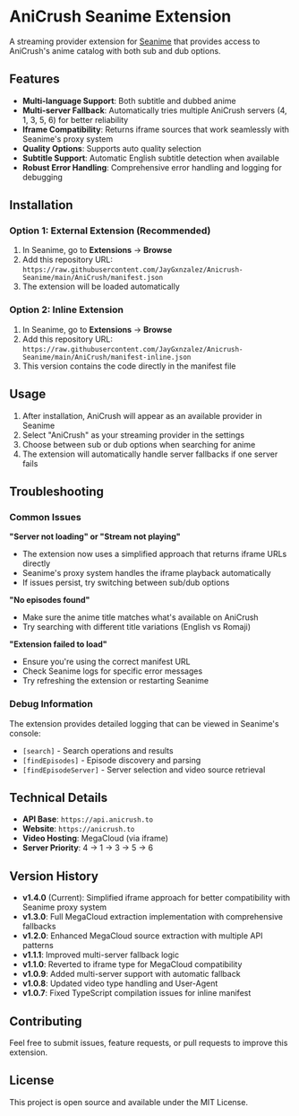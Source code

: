 # AniCrush Seanime Extension

A streaming provider extension for [Seanime](https://seanime.rahim.app/) that provides access to AniCrush's anime catalog with both sub and dub options.

## Features

- **Multi-language Support**: Both subtitle and dubbed anime
- **Multi-server Fallback**: Automatically tries multiple AniCrush servers (4, 1, 3, 5, 6) for better reliability
- **Iframe Compatibility**: Returns iframe sources that work seamlessly with Seanime's proxy system
- **Quality Options**: Supports auto quality selection
- **Subtitle Support**: Automatic English subtitle detection when available
- **Robust Error Handling**: Comprehensive error handling and logging for debugging

## Installation

### Option 1: External Extension (Recommended)
1. In Seanime, go to **Extensions** → **Browse**
2. Add this repository URL: `https://raw.githubusercontent.com/JayGxnzalez/Anicrush-Seanime/main/AniCrush/manifest.json`
3. The extension will be loaded automatically

### Option 2: Inline Extension
1. In Seanime, go to **Extensions** → **Browse**
2. Add this repository URL: `https://raw.githubusercontent.com/JayGxnzalez/Anicrush-Seanime/main/AniCrush/manifest-inline.json`
3. This version contains the code directly in the manifest file

## Usage

1. After installation, AniCrush will appear as an available provider in Seanime
2. Select "AniCrush" as your streaming provider in the settings
3. Choose between sub or dub options when searching for anime
4. The extension will automatically handle server fallbacks if one server fails

## Troubleshooting

### Common Issues

**"Server not loading" or "Stream not playing"**
- The extension now uses a simplified approach that returns iframe URLs directly
- Seanime's proxy system handles the iframe playback automatically
- If issues persist, try switching between sub/dub options

**"No episodes found"**
- Make sure the anime title matches what's available on AniCrush
- Try searching with different title variations (English vs Romaji)

**"Extension failed to load"**
- Ensure you're using the correct manifest URL
- Check Seanime logs for specific error messages
- Try refreshing the extension or restarting Seanime

### Debug Information

The extension provides detailed logging that can be viewed in Seanime's console:
- `[search]` - Search operations and results
- `[findEpisodes]` - Episode discovery and parsing
- `[findEpisodeServer]` - Server selection and video source retrieval

## Technical Details

- **API Base**: `https://api.anicrush.to`
- **Website**: `https://anicrush.to`
- **Video Hosting**: MegaCloud (via iframe)
- **Server Priority**: 4 → 1 → 3 → 5 → 6

## Version History

- **v1.4.0** (Current): Simplified iframe approach for better compatibility with Seanime proxy system
- **v1.3.0**: Full MegaCloud extraction implementation with comprehensive fallbacks
- **v1.2.0**: Enhanced MegaCloud source extraction with multiple API patterns
- **v1.1.1**: Improved multi-server fallback logic
- **v1.1.0**: Reverted to iframe type for MegaCloud compatibility
- **v1.0.9**: Added multi-server support with automatic fallback
- **v1.0.8**: Updated video type handling and User-Agent
- **v1.0.7**: Fixed TypeScript compilation issues for inline manifest

## Contributing

Feel free to submit issues, feature requests, or pull requests to improve this extension.

## License

This project is open source and available under the MIT License.
